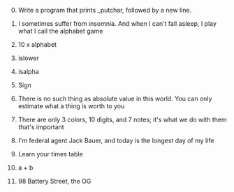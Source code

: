 0. Write a program that prints _putchar, followed by a new line.                                                                        

1.  I sometimes suffer from insomnia. And when I can't fall asleep, I play what I call the alphabet game                                

2. 10 x alphabet                                                                                                                        

3. islower                                                                                                                              

4. isalpha                                                                                                                              

5. Sign                                                                                                                                 

6. There is no such thing as absolute value in this world. You can only estimate what a thing is worth to you                           

7. There are only 3 colors, 10 digits, and 7 notes; it's what we do with them that's important                                          

8. I'm federal agent Jack Bauer, and today is the longest day of my life                                                                

9. Learn your times table                                                                                                               

10. a + b                                                                                                                               

11. 98 Battery Street, the OG   
